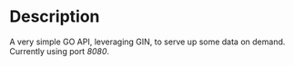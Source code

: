 # Description
A very simple GO API, leveraging GIN, to serve up some data on demand. Currently using port *8080*.